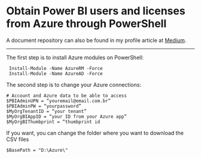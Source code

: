 # Obtain Power BI users and licenses from Azure through PowerShell

A document repository can also be found in my profile article at [Medium](https://guimatheus92.medium.com/obtain-power-bi-users-and-licenses-from-azure-through-powershell-7f78bb4c4e21 "Medium").

------------

The first step is to install Azure modules on PowerShell:
```shell
 Install-Module -Name AzureRM -Force
 Install-Module -Name AzureAD -Force
```

The second step is to change your Azure connections:
```shell
# Account and Azure data to be able to access
$PBIAdminUPN = “youremail@email.com.br”
$PBIAdminPW = “yourpassword”
$MyOrgTenantID = “your tenant”
$MyOrgBIAppID = “your ID from your Azure app”
$MyOrgBIThumbprint = “thumbprint id
```

If you want, you can change the folder where you want to download the CSV files
```shell
$BasePath = "D:\Azure\"
```
